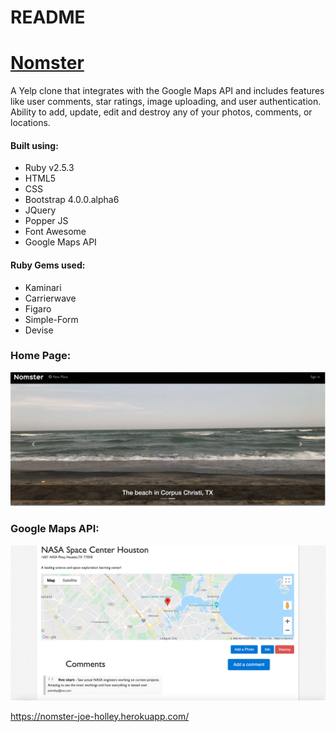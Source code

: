 # README

# [Nomster](https://nomster-joe-holley.herokuapp.com/)

A Yelp clone that integrates with the Google Maps API and includes features like user comments, star ratings, image uploading, and user authentication. Ability to add, update, edit and destroy any of your photos, comments, or locations.

#### Built using:
- Ruby v2.5.3
- HTML5
- CSS
- Bootstrap 4.0.0.alpha6
- JQuery
- Popper JS
- Font Awesome
- Google Maps API

#### Ruby Gems used:
- Kaminari
- Carrierwave
- Figaro
- Simple-Form
- Devise

### Home Page:
![](./app/assets/images/homepage.png)

### Google Maps API:
![](./app/assets/images/googlemapsapi.png)

https://nomster-joe-holley.herokuapp.com/

